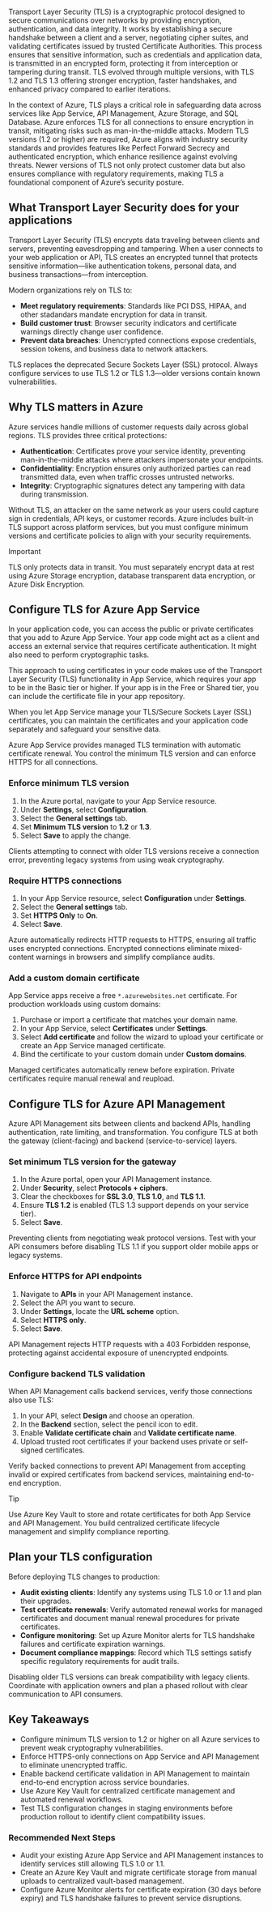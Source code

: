 Transport Layer Security (TLS) is a cryptographic protocol designed to secure communications over networks by providing encryption, authentication, and data integrity. It works by establishing a secure handshake between a client and a server, negotiating cipher suites, and validating certificates issued by trusted Certificate Authorities. This process ensures that sensitive information, such as credentials and application data, is transmitted in an encrypted form, protecting it from interception or tampering during transit. TLS evolved through multiple versions, with TLS 1.2 and TLS 1.3 offering stronger encryption, faster handshakes, and enhanced privacy compared to earlier iterations.

In the context of Azure, TLS plays a critical role in safeguarding data across services like App Service, API Management, Azure Storage, and SQL Database. Azure enforces TLS for all connections to ensure encryption in transit, mitigating risks such as man-in-the-middle attacks. Modern TLS versions (1.2 or higher) are required, Azure aligns with industry security standards and provides features like Perfect Forward Secrecy and authenticated encryption, which enhance resilience against evolving threats. Newer versions of TLS not only protect customer data but also ensures compliance with regulatory requirements, making TLS a foundational component of Azure’s security posture.

## What Transport Layer Security does for your applications

Transport Layer Security (TLS) encrypts data traveling between clients and servers, preventing eavesdropping and tampering. When a user connects to your web application or API, TLS creates an encrypted tunnel that protects sensitive information—like authentication tokens, personal data, and business transactions—from interception.

Modern organizations rely on TLS to:

- **Meet regulatory requirements**: Standards like PCI DSS, HIPAA, and other stadandars mandate encryption for data in transit.
- **Build customer trust**: Browser security indicators and certificate warnings directly change user confidence.
- **Prevent data breaches**: Unencrypted connections expose credentials, session tokens, and business data to network attackers.

TLS replaces the deprecated Secure Sockets Layer (SSL) protocol. Always configure services to use TLS 1.2 or TLS 1.3—older versions contain known vulnerabilities.

## Why TLS matters in Azure

Azure services handle millions of customer requests daily across global regions. TLS provides three critical protections:

- **Authentication**: Certificates prove your service identity, preventing man-in-the-middle attacks where attackers impersonate your endpoints.
- **Confidentiality**: Encryption ensures only authorized parties can read transmitted data, even when traffic crosses untrusted networks.
- **Integrity**: Cryptographic signatures detect any tampering with data during transmission.

Without TLS, an attacker on the same network as your users could capture sign in credentials, API keys, or customer records. Azure includes built-in TLS support across platform services, but you must configure minimum versions and certificate policies to align with your security requirements.

> [!IMPORTANT]
> TLS only protects data in transit. You must separately encrypt data at rest using Azure Storage encryption, database transparent data encryption, or Azure Disk Encryption.

## Configure TLS for Azure App Service

In your application code, you can access the public or private certificates that you add to Azure App Service. Your app code might act as a client and access an external service that requires certificate authentication. It might also need to perform cryptographic tasks.

This approach to using certificates in your code makes use of the Transport Layer Security (TLS) functionality in App Service, which requires your app to be in the Basic tier or higher. If your app is in the Free or Shared tier, you can include the certificate file in your app repository.

When you let App Service manage your TLS/Secure Sockets Layer (SSL) certificates, you can maintain the certificates and your application code separately and safeguard your sensitive data.

Azure App Service provides managed TLS termination with automatic certificate renewal. You control the minimum TLS version and can enforce HTTPS for all connections.

### Enforce minimum TLS version

1. In the Azure portal, navigate to your App Service resource.
2. Under **Settings**, select **Configuration**.
3. Select the **General settings** tab.
4. Set **Minimum TLS version** to **1.2** or **1.3**.
5. Select **Save** to apply the change.

Clients attempting to connect with older TLS versions receive a connection error, preventing legacy systems from using weak cryptography.

### Require HTTPS connections

1. In your App Service resource, select **Configuration** under **Settings**.
2. Select the **General settings** tab.
3. Set **HTTPS Only** to **On**.
4. Select **Save**.

Azure automatically redirects HTTP requests to HTTPS, ensuring all traffic uses encrypted connections. Encrypted connections eliminate mixed-content warnings in browsers and simplify compliance audits.

### Add a custom domain certificate

App Service apps receive a free `*.azurewebsites.net` certificate. For production workloads using custom domains:

1. Purchase or import a certificate that matches your domain name.
2. In your App Service, select **Certificates** under **Settings**.
3. Select **Add certificate** and follow the wizard to upload your certificate or create an App Service managed certificate.
4. Bind the certificate to your custom domain under **Custom domains**.

Managed certificates automatically renew before expiration. Private certificates require manual renewal and reupload.

## Configure TLS for Azure API Management

Azure API Management sits between clients and backend APIs, handling authentication, rate limiting, and transformation. You configure TLS at both the gateway (client-facing) and backend (service-to-service) layers.

### Set minimum TLS version for the gateway

1. In the Azure portal, open your API Management instance.
2. Under **Security**, select **Protocols + ciphers**.
3. Clear the checkboxes for **SSL 3.0**, **TLS 1.0**, and **TLS 1.1**.
4. Ensure **TLS 1.2** is enabled (TLS 1.3 support depends on your service tier).
5. Select **Save**.

Preventing clients from negotiating weak protocol versions. Test with your API consumers before disabling TLS 1.1 if you support older mobile apps or legacy systems.

### Enforce HTTPS for API endpoints

1. Navigate to **APIs** in your API Management instance.
2. Select the API you want to secure.
3. Under **Settings**, locate the **URL scheme** option.
4. Select **HTTPS only**.
5. Select **Save**.

API Management rejects HTTP requests with a 403 Forbidden response, protecting against accidental exposure of unencrypted endpoints.

### Configure backend TLS validation

When API Management calls backend services, verify those connections also use TLS:

1. In your API, select **Design** and choose an operation.
2. In the **Backend** section, select the pencil icon to edit.
3. Enable **Validate certificate chain** and **Validate certificate name**.
4. Upload trusted root certificates if your backend uses private or self-signed certificates.

Verify backed connections to prevent API Management from accepting invalid or expired certificates from backend services, maintaining end-to-end encryption.

> [!TIP]
> Use Azure Key Vault to store and rotate certificates for both App Service and API Management. You build centralized certificate lifecycle management and simplify compliance reporting.

## Plan your TLS configuration

Before deploying TLS changes to production:

- **Audit existing clients**: Identify any systems using TLS 1.0 or 1.1 and plan their upgrades.
- **Test certificate renewals**: Verify automated renewal works for managed certificates and document manual renewal procedures for private certificates.
- **Configure monitoring**: Set up Azure Monitor alerts for TLS handshake failures and certificate expiration warnings.
- **Document compliance mappings**: Record which TLS settings satisfy specific regulatory requirements for audit trails.

Disabling older TLS versions can break compatibility with legacy clients. Coordinate with application owners and plan a phased rollout with clear communication to API consumers.

## Key Takeaways

- Configure minimum TLS version to 1.2 or higher on all Azure services to prevent weak cryptography vulnerabilities.
- Enforce HTTPS-only connections on App Service and API Management to eliminate unencrypted traffic.
- Enable backend certificate validation in API Management to maintain end-to-end encryption across service boundaries.
- Use Azure Key Vault for centralized certificate management and automated renewal workflows.
- Test TLS configuration changes in staging environments before production rollout to identify client compatibility issues.

### Recommended Next Steps

- Audit your existing Azure App Service and API Management instances to identify services still allowing TLS 1.0 or 1.1.
- Create an Azure Key Vault and migrate certificate storage from manual uploads to centralized vault-based management.
- Configure Azure Monitor alerts for certificate expiration (30 days before expiry) and TLS handshake failures to prevent service disruptions.
